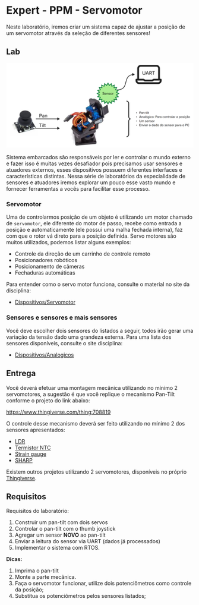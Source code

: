 # Expert - PPM - Servomotor

Neste laboratório, iremos criar um sistema capaz de ajustar a posição de um servomotor através da seleção de diferentes sensores!

## Lab

![](imgs-sensores/pan-tilt.png)

Sistema embarcados são responsáveis por ler e controlar o mundo externo e fazer isso é muitas vezes desafiador pois precisamos usar sensores e atuadores externos, esses dispositivos possuem diferentes interfaces e características distintas. Nessa série de laboratórios da especialidade de sensores e atuadores iremos explorar um pouco esse vasto mundo e fornecer ferramentas a vocês para facilitar esse processo.  

### Servomotor

Uma de controlarmos posição de um objeto é utilizando um motor chamado de `servomotor`, ele diferente do motor de passo, recebe como entrada a posição e automaticamente (ele possui uma malha fechada interna), faz com que o rotor vá direto para a posição definida. Servo motores são muitos utilizados, podemos listar alguns exemplos:

- Controle da direção de um carrinho de controle remoto
- Posicionadores robóticos
- Posicionamento de câmeras
- Fechaduras automáticas

Para entender como o servo motor funciona, consulte o material no site da disciplina:

- [Dispositivos/Servomotor](/guides/dispositivos-servo)

### Sensores e sensores e mais sensores

Você deve escolher dois sensores do listados a seguir, todos irão gerar uma variação da tensão dado uma grandeza externa. Para uma lista dos sensores disponíveis, consulte o site disciplina:

- [Dispositivos/Analogicos](/guides/dispositivos-analogicos)

## Entrega

Você deverá efetuar uma montagem mecânica utilizando no mínimo 2 servomotores, a sugestão é que você replique o mecanismo Pan-Tilt conforme o projeto do link abaixo:

https://www.thingiverse.com/thing:708819

O controle desse mecanismo deverá ser feito utilizando no mínimo 2 dos sensores apresentados:

- [LDR](https://insper-embarcados.github.io/site/dispositivos/analogicos/#ldr)
- [Termistor NTC](https://insper-embarcados.github.io/site/dispositivos/analogicos/#termistor-ntc)
- [Strain gauge](https://insper-embarcados.github.io/site/dispositivos/analogicos/#strain-gauge)
- [SHARP](https://insper-embarcados.github.io/site/dispositivos/analogicos/#sharp)

Existem outros projetos utilizando 2 servomotores, disponíveis no próprio [Thingiverse](https://www.thingiverse.com/search?q=servo+pan+tilt&page=1).

## Requisitos

Requisitos do laboratório:

1. Construir um pan-tilt com dois servos
1. Controlar o pan-tilt com o thumb joystick 
1. Agregar um sensor **NOVO** ao pan-tilt
1. Enviar a leitura do sensor via UART (dados já processados)
1. Implementar o sistema com RTOS.

**Dicas:**

1. Imprima o pan-tilt
1. Monte a parte mecânica.
1. Faça o servomotor funcionar, utilize dois potenciômetros como controle da posição;
1. Substitua os potenciômetros pelos sensores listados;
